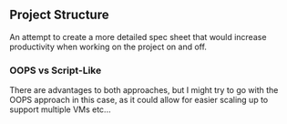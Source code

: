 ## Project Structure
An attempt to create a more detailed spec sheet that would increase productivity when working on the project on and off.

### OOPS vs Script-Like
There are advantages to both approaches, but I might try to go with the OOPS approach in this case, as it could allow for easier scaling up to support multiple VMs etc... 